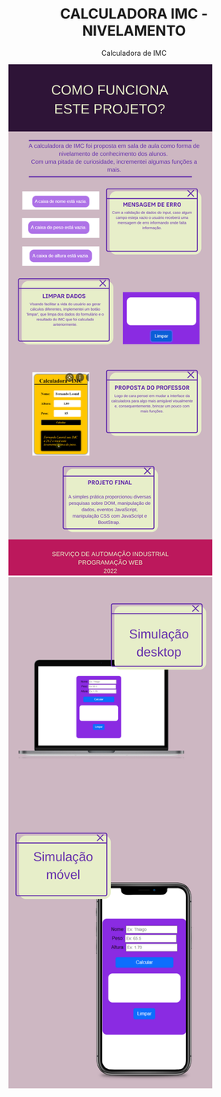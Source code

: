 <h1 align="center">CALCULADORA IMC - NIVELAMENTO</h1>
<p align="center"> Calculadora de IMC</p>

<p>
  <img src="/desafio1/img/1.png"/>
  <img src="/desafio1/img/2.png"/>
 
</p>
